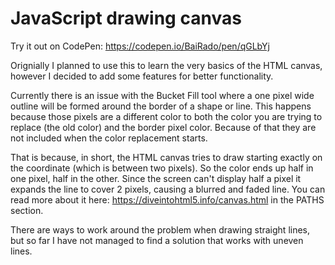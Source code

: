 # JavaScript drawing canvas
Try it out on CodePen: https://codepen.io/BaiRado/pen/qGLbYj

Orignially I planned to use this to learn the very basics of the HTML canvas, however I decided to add some features for better functionality.

Currently there is an issue with the Bucket Fill tool where a one pixel wide outline will be formed around the border of a shape or line.
This happens because those pixels are a different color to both the color you are trying to replace (the old color) and the border pixel color. Because of that they are not included when the color replacement starts.

That is because, in short, the HTML canvas tries to draw starting exactly on the coordinate (which is between two pixels). So the color ends up half in one pixel, half in the other. Since the screen can't display half a pixel it expands the line to cover 2 pixels, causing a blurred and faded line.
You can read more about it here: https://diveintohtml5.info/canvas.html in the PATHS section.

There are ways to work around the problem when drawing straight lines, but so far I have not managed to find a solution that works with uneven lines.